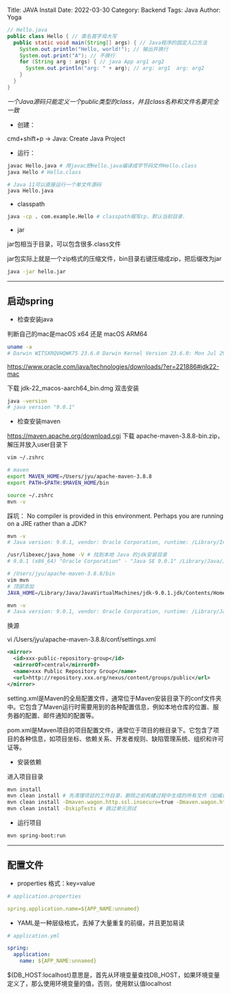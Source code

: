 Title: JAVA Install
Date: 2022-03-30
Category: Backend
Tags: Java
Author: Yoga

```java
// Hello.java 
public class Hello { // 类名首字母大写
  public static void main(String[] args) { // Java程序的固定入口方法
    System.out.println("Hello, world!"); // 输出并换行
    System.out.print("A"); // 不换行
    for (String arg : args) { // java App arg1 arg2
      System.out.println("arg: " + arg); // arg: arg1  arg: arg2
    }
  }
}
```
_一个Java源码只能定义一个public类型的class，并且class名称和文件名要完全一致_

* 创建：

cmd+shift+p -> Java: Create Java Project

* 运行：

```bash
javac Hello.java # 用javac把Hello.java编译成字节码文件Hello.class
java Hello # Hello.class

# Java 11可以直接运行一个单文件源码
java Hello.java
```

* classpath

```bash
java -cp . com.example.Hello # classpath缩写cp，默认当前目录.
```

* jar

jar包相当于目录，可以包含很多.class文件

jar包实际上就是一个zip格式的压缩文件，bin目录右键压缩成zip，把后缀改为jar

```bash
java -jar hello.jar
```

---

## 启动spring

* 检查安装java

判断自己的mac是macOS x64 还是 macOS ARM64

```bash
uname -a 
# Darwin WITSXRQVHQWK75 23.6.0 Darwin Kernel Version 23.6.0: Mon Jul 29 21:14:30 PDT 2024; root:xnu-10063.141.2~1/RELEASE_ARM64_T6000 arm64
```

https://www.oracle.com/java/technologies/downloads/?er=221886#jdk22-mac

下载 jdk-22_macos-aarch64_bin.dmg 双击安装

```bash
java -version
# java version "9.0.1"
```

* 检查安装maven

https://maven.apache.org/download.cgi 下载 apache-maven-3.8.8-bin.zip，解压并放入user目录下

```bash
vim ~/.zshrc

# maven
export MAVEN_HOME=/Users/jyu/apache-maven-3.8.8
export PATH=$PATH:$MAVEN_HOME/bin

source ~/.zshrc
mvn -v
```

踩坑： No compiler is provided in this environment. Perhaps you are running on a JRE rather than a JDK?

```bash
mvn -v
# Java version: 9.0.1, vendor: Oracle Corporation, runtime: /Library/Internet Plug-Ins/JavaAppletPlugin.plugin/Contents/Home

/usr/libexec/java_home -V # 找到本地 Java 的jdk安装目录
# 9.0.1 (x86_64) "Oracle Corporation" - "Java SE 9.0.1" /Library/Java/JavaVirtualMachines/jdk-9.0.1.jdk/Contents/Home

# /Users/jyu/apache-maven-3.8.8/bin
vim mvn
# 顶部添加
JAVA_HOME=/Library/Java/JavaVirtualMachines/jdk-9.0.1.jdk/Contents/Home

mvn -v
# Java version: 9.0.1, vendor: Oracle Corporation, runtime: /Library/Java/JavaVirtualMachines/jdk-9.0.1.jdk/Contents/Home
```

换源

vi /Users/jyu/apache-maven-3.8.8/conf/settings.xml

```xml
<mirror>
  <id>xxx-public-repository-group</id>
  <mirrorOf>central</mirrorOf>
  <name>xxx Public Repository Group</name>
  <url>http://repository.xxx.org/nexus/content/groups/public</url>
</mirror>
```

  setting.xml是Maven的全局配置文件，通常位于Maven安装目录下的conf文件夹中。它包含了Maven运行时需要用到的各种配置信息，例如本地仓库的位置、服务器的配置、邮件通知的配置等。

  pom.xml是Maven项目的项目配置文件，通常位于项目的根目录下。它包含了项目的各种信息，如项目坐标、依赖关系、开发者规则、缺陷管理系统、组织和许可证等。

* 安装依赖

进入项目目录

```bash
mvn install
mvn clean install # 先清理项目的工作目录，删除之前构建过程中生成的所有文件（如编译后的类文件、JAR 文件等），确保新的构建是从干净的状态开始的
mvn clean install -Dmaven.wagon.http.ssl.insecure=true -Dmaven.wagon.http.ssl.allowall=true # 跳过证书检查
mvn clean install -DskipTests # 跳过单元测试
```

* 运行项目

```bash
mvn spring-boot:run
```

---

## 配置文件

* properties 格式：key=value

```yml
# application.properties

spring.application.name=${APP_NAME:unnamed}
```

* YAML是一种层级格式，去掉了大量重复的前缀，并且更加易读

```yml
# application.yml

spring:
  application:
    name: ${APP_NAME:unnamed}
```

${DB_HOST:localhost}意思是，首先从环境变量查找DB_HOST，如果环境变量定义了，那么使用环境变量的值，否则，使用默认值localhost

